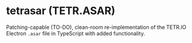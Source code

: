 # tetrasar (TETR.ASAR)
Patching-capable (TO-DO), clean-room re-implementation of the TETR.IO Electron `.asar` file in TypeScript with added functionality.
